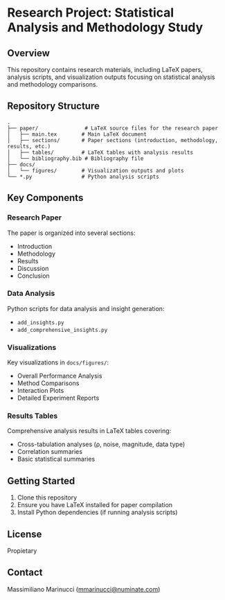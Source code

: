 # Research Project: Statistical Analysis and Methodology Study

## Overview

This repository contains research materials, including LaTeX papers, analysis scripts, and visualization outputs focusing on statistical analysis and methodology comparisons.

## Repository Structure

```
.
├── paper/               # LaTeX source files for the research paper
│   ├── main.tex        # Main LaTeX document
│   ├── sections/       # Paper sections (introduction, methodology, results, etc.)
│   ├── tables/         # LaTeX tables with analysis results
│   └── bibliography.bib # Bibliography file
├── docs/
│   └── figures/        # Visualization outputs and plots
└── *.py                # Python analysis scripts
```

## Key Components

### Research Paper

The paper is organized into several sections:

- Introduction
- Methodology
- Results
- Discussion
- Conclusion

### Data Analysis

Python scripts for data analysis and insight generation:

- `add_insights.py`
- `add_comprehensive_insights.py`

### Visualizations

Key visualizations in `docs/figures/`:

- Overall Performance Analysis
- Method Comparisons
- Interaction Plots
- Detailed Experiment Reports

### Results Tables

Comprehensive analysis results in LaTeX tables covering:

- Cross-tabulation analyses (ρ, noise, magnitude, data type)
- Correlation summaries
- Basic statistical summaries

## Getting Started

1. Clone this repository
2. Ensure you have LaTeX installed for paper compilation
3. Install Python dependencies (if running analysis scripts)

## License

Propietary

## Contact

Massimiliano Marinucci (mmarinucci@numinate.com)
